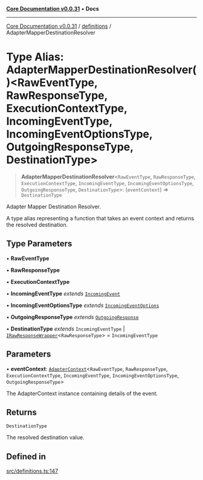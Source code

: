 [**Core Documentation v0.0.31**](../../README.md) • **Docs**

***

[Core Documentation v0.0.31](../../modules.md) / [definitions](../README.md) / AdapterMapperDestinationResolver

# Type Alias: AdapterMapperDestinationResolver()\<RawEventType, RawResponseType, ExecutionContextType, IncomingEventType, IncomingEventOptionsType, OutgoingResponseType, DestinationType\>

> **AdapterMapperDestinationResolver**\<`RawEventType`, `RawResponseType`, `ExecutionContextType`, `IncomingEventType`, `IncomingEventOptionsType`, `OutgoingResponseType`, `DestinationType`\>: (`eventContext`) => `DestinationType`

Adapter Mapper Destination Resolver.

A type alias representing a function that takes an event context and returns the resolved destination.

## Type Parameters

• **RawEventType**

• **RawResponseType**

• **ExecutionContextType**

• **IncomingEventType** *extends* [`IncomingEvent`](../../events/IncomingEvent/classes/IncomingEvent.md)

• **IncomingEventOptionsType** *extends* [`IncomingEventOptions`](../../events/IncomingEvent/interfaces/IncomingEventOptions.md)

• **OutgoingResponseType** *extends* [`OutgoingResponse`](../../events/OutgoingResponse/classes/OutgoingResponse.md)

• **DestinationType** *extends* `IncomingEventType` \| [`IRawResponseWrapper`](../interfaces/IRawResponseWrapper.md)\<`RawResponseType`\> = `IncomingEventType`

## Parameters

• **eventContext**: [`AdapterContext`](../interfaces/AdapterContext.md)\<`RawEventType`, `RawResponseType`, `ExecutionContextType`, `IncomingEventType`, `IncomingEventOptionsType`, `OutgoingResponseType`\>

The AdapterContext instance containing details of the event.

## Returns

`DestinationType`

The resolved destination value.

## Defined in

[src/definitions.ts:147](https://github.com/stonemjs/core/blob/40e6656006329b0d27f05f845f48db22a574f5ce/src/definitions.ts#L147)

